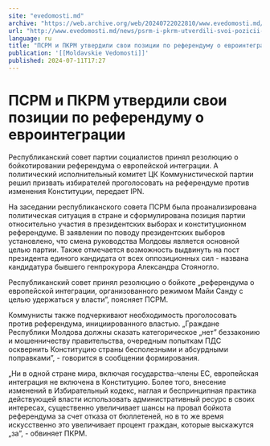 ```yaml
---
site: "evedomosti.md"
archive: "https://web.archive.org/web/20240722022810/www.evedomosti.md/news/psrm-i-pkrm-utverdili-svoi-pozicii-po-referendumu-o-evrointe"
url: "http://www.evedomosti.md/news/psrm-i-pkrm-utverdili-svoi-pozicii-po-referendumu-o-evrointe"
language: ru
title: "ПСРМ и ПКРМ утвердили свои позиции по референдуму о евроинтеграции"
publication: '[[Moldavskie Vedomosti]]'
published: 2024-07-11T17:27
---
```


# ПСРМ и ПКРМ утвердили свои позиции по референдуму о евроинтеграции

Республиканский совет партии социалистов принял резолюцию о бойкотировании референдума о европейской интеграции. А политический исполнительный комитет ЦК Коммунистической партии решил призвать избирателей проголосовать на референдуме против изменения Конституции, передает IPN.

На заседании республиканского совета ПСРМ была проанализирована политическая ситуация в стране и сформулирована позиция партии относительно участия в президентских выборах и конституционном референдуме. В заявлении по поводу президентских выборов установлено, что смена руководства Молдовы является основной целью партии. Также отмечается возможность выдвинуть на пост президента единого кандидата от всех оппозиционных сил - названа кандидатура бывшего генпрокурора Александра Стояногло.

Республиканский совет принял резолюцию о бойкоте „референдума о европейской интеграции, организованного режимом Майи Санду с целью удержаться у власти”, поясняет ПСРМ.

Коммунисты также подчеркивают необходимость проголосовать против референдума, инициированного властью. „Граждане Республики Молдова должны сказать категорическое „нет” беззаконию и мошенничеству правительства, очередным попыткам ПДС осквернить Конституцию страны бесполезными и абсурдными поправками”, - говорится в сообщении формирования.

„Ни в одной стране мира, включая государства-члены ЕС, европейская интеграция не включена в Конституцию. Более того, внесение изменений в Избирательный кодекс, наглая и беспринципная практика действующей власти использовать административный ресурс в своих интересах, существенно увеличивает шансы на провал бойкота референдума за счет отказа от бюллетеней, но в то же время искусственно это увеличивает процент граждан, которые выскажутся „за”, - обвиняет ПКРМ.